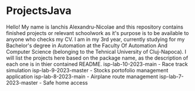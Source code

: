 # ProjectsJava
Hello! My name is Ianchis Alexandru-Nicolae and this repository contains finished projects or relevant schoolwork as it's purpose is to be available to anyone who checks my CV.
I am in my 3rd year, currently studying for my Bachelor's degree in Automation at the Faculty Of Automation And Computer Science (belonging to the Tehnical University of Cluj-Napoca).
I will list the projects here based on the package name, as the description of each one is in thier contained README.
isp-lab-10-2023-main - Race track simulation
isp-lab-9-2023-master - Stocks portofolio management application
isp-lab-8-2023-main - Airplane route management
isp-lab-7-2023-master - Safe home access
